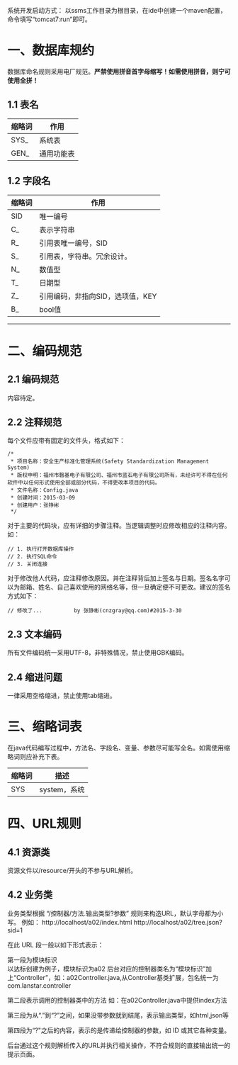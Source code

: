 系统开发启动方式：
以ssms工作目录为根目录，在ide中创建一个maven配置，命令填写“tomcat7:run”即可。




# 一、数据库规约

数据库命名规则采用电厂规范。**严禁使用拼音首字母缩写！如需使用拼音，则宁可使用全拼！**

## 1.1 表名

|缩略词            |作用         |
|------------------|-------------|
|SYS_              |系统表       |
|GEN_              |通用功能表   |

## 1.2 字段名

|缩略词            |作用
|------------------|-----------------
|SID               |唯一编号
|C_                |表示字符串
|R_                |引用表唯一编号，SID
|S_                |引用表，字符串。冗余设计。
|N_                |数值型
|T_                |日期型
|Z_                |引用编码，非指向SID，选项值，KEY
|B_                |bool值



-----------------------------------------------------------


# 二、编码规范

## 2.1 编码规范

内容待定。

## 2.2 注释规范
每个文件应带有固定的文件头，格式如下：

    /*
     * 项目名称：安全生产标准化管理系统(Safety Standardization Management System)
     * 版权申明：福州市磬基电子有限公司、福州市蓝石电子有限公司所有，未经许可不得在任何软件中以任何形式使用全部或部分代码，不得更改本项目的代码。
     * 文件名称：Config.java
     * 创建时间：2015-03-09
     * 创建用户：张铮彬
     */


对于主要的代码块，应有详细的步骤注释。当逻辑调整时应修改相应的注释内容。如：

    // 1. 执行打开数据库操作
    // 2. 执行SQL命令
    // 3. 关闭连接


对于修改他人代码，应注释修改原因。并在注释背后加上签名与日期。签名名字可以为邮箱、姓名、自己喜欢使用的网络名等，但一旦确定便不可更改。建议的签名方式如下：

    // 修改了...          by 张铮彬(cnzgray@qq.com)#2015-3-30
    
## 2.3 文本编码
所有文件编码统一采用UTF-8，非特殊情况，禁止使用GBK编码。

## 2.4 缩进问题
一律采用空格缩进，禁止使用tab缩进。

# 三、缩略词表

在java代码编写过程中，方法名、字段名、变量、参数尽可能写全名。如需使用缩略词则应补充下表。

|缩略词       |描述
|-------------|----------------------
|SYS          |system，系统


# 四、URL规则

## 4.1 资源类
资源文件以/resource/开头的不参与URL解析。

## 4.2 业务类
业务类型根据 “/控制器/方法.输出类型?参数”  规则来构造URL，默认字母都为小写。
例如：	http://localhost/a02/index.html
		http://localhost/a02/tree.json?sid=1

在此 URL 段一般以如下形式表示：

第一段为模块标识	
	以达标创建为例子，模块标识为a02
	后台对应的控制器类名为“模块标识”加上“Controller”，如：a02Controller.java,从Controller基类扩展，包名统一为com.lanstar.controller
	
第二段表示调用的控制器类中的方法
	如：在a02Controller.java中提供index方法

第三段为从“.”到“?”之间，如果没带参数就到结尾，表示输出类型，如html,json等

第四段为“?"之后的内容，表示的是传递给控制器的参数，如 ID 或其它各种变量。

后台通过这个规则解析传入的URL并执行相关操作，不符合规则的直接输出统一的提示页面。

